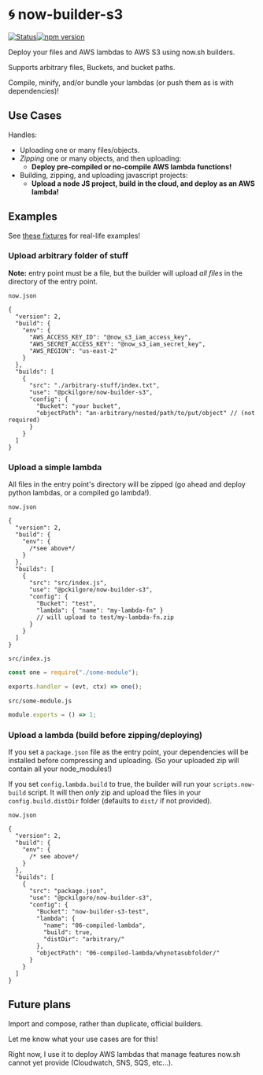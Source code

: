 # :cyclone: now-builder-s3

[![Status](https://travis-ci.com/pckilgore/now-builder-s3.svg?branch=master)](https://travis-ci.com/pckilgore/now-builder-s3)[![npm version](http://img.shields.io/npm/v/@pckilgore/now-builder-s3.svg?style=flat)](https://npmjs.org/package/@pckilgore/now-builder-s3 "View this project on npm")

Deploy your files and AWS lambdas to AWS S3 using now.sh builders.

Supports arbitrary files, Buckets, and bucket paths.

Compile, minify, and/or bundle your lambdas (or push them as is with dependencies)!

## Use Cases

Handles:

- Uploading one or many files/objects.
- _Zipping_ one or many objects, and then uploading:
  - **Deploy pre-compiled or no-compile AWS lambda functions!**
- Building, zipping, and uploading javascript projects:
  - **Upload a node JS project, build in the cloud, and deploy as an AWS lambda!**

## Examples

See [these fixtures](test/fixtures/) for real-life examples!

### Upload arbitrary folder of stuff

**Note:** entry point must be a file, but the builder will upload _all files_ in the directory of the entry point.

`now.json`

```jsonc
{
  "version": 2,
  "build": {
    "env": {
      "AWS_ACCESS_KEY_ID": "@now_s3_iam_access_key",
      "AWS_SECRET_ACCESS_KEY": "@now_s3_iam_secret_key",
      "AWS_REGION": "us-east-2"
    }
  },
  "builds": [
    {
      "src": "./arbitrary-stuff/index.txt",
      "use": "@pckilgore/now-builder-s3",
      "config": {
        "Bucket": "your bucket",
        "objectPath": "an-arbitrary/nested/path/to/put/object" // (not required)
      }
    }
  ]
}
```

### Upload a simple lambda

All files in the entry point's directory will be zipped (go ahead and deploy python lambdas, or a compiled go lambda!).

`now.json`

```jsonc
{
  "version": 2,
  "build": {
    "env": {
      /*see above*/
    }
  },
  "builds": [
    {
      "src": "src/index.js",
      "use": "@pckilgore/now-builder-s3",
      "config": {
        "Bucket": "test",
        "lambda": { "name": "my-lambda-fn" }
        // will upload to test/my-lambda-fn.zip
      }
    }
  ]
}
```

`src/index.js`

```js
const one = require("./some-module");

exports.handler = (evt, ctx) => one();
```

`src/some-module.js`

```js
module.exports = () => 1;
```

### Upload a lambda (build before zipping/deploying)

If you set a `package.json` file as the entry point, your dependencies will be installed before compressing and uploading. (So your uploaded zip will contain all your node_modules!)

If you set `config.lambda.build` to true, the builder will run your `scripts.now-build` script. It will then _only_ zip and upload the files in your `config.build.distDir` folder (defaults to `dist/` if not provided).

`now.json`

```jsonc
{
  "version": 2,
  "build": {
    "env": {
      /* see above*/
    }
  },
  "builds": [
    {
      "src": "package.json",
      "use": "@pckilgore/now-builder-s3",
      "config": {
        "Bucket": "now-builder-s3-test",
        "lambda": {
          "name": "06-compiled-lambda",
          "build": true,
          "distDir": "arbitrary/"
        },
        "objectPath": "06-compiled-lambda/whynotasubfolder/"
      }
    }
  ]
}
```

## Future plans

Import and compose, rather than duplicate, official builders.

Let me know what your use cases are for this!

Right now, I use it to deploy AWS lambdas that manage features now.sh cannot yet
provide (Cloudwatch, SNS, SQS, etc...).
